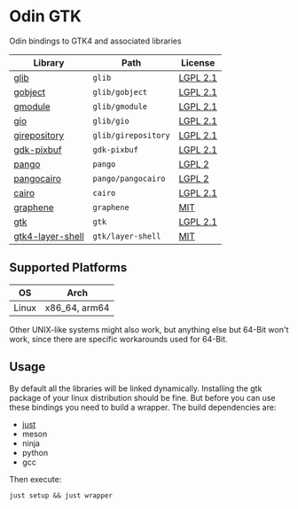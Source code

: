 # Odin GTK

Odin bindings to GTK4 and associated libraries

| Library                                                          | Path                | License                                                                                    |
| ---------------------------------------------------------------- | ------------------- | ------------------------------------------------------------------------------------------ |
| [glib](https://gitlab.gnome.org/GNOME/glib)                      | `glib`              | [LGPL 2.1](https://gitlab.gnome.org/GNOME/glib/-/blob/main/LICENSES/LGPL-2.1-or-later.txt) |
| [gobject](https://gitlab.gnome.org/GNOME/glib)                   | `glib/gobject`      | [LGPL 2.1](https://gitlab.gnome.org/GNOME/glib/-/blob/main/LICENSES/LGPL-2.1-or-later.txt) |
| [gmodule](https://gitlab.gnome.org/GNOME/glib)                   | `glib/gmodule`      | [LGPL 2.1](https://gitlab.gnome.org/GNOME/glib/-/blob/main/LICENSES/LGPL-2.1-or-later.txt) |
| [gio](https://gitlab.gnome.org/GNOME/glib)                       | `glib/gio`          | [LGPL 2.1](https://gitlab.gnome.org/GNOME/glib/-/blob/main/LICENSES/LGPL-2.1-or-later.txt) |
| [girepository](https://gitlab.gnome.org/GNOME/glib)              | `glib/girepository` | [LGPL 2.1](https://gitlab.gnome.org/GNOME/glib/-/blob/main/LICENSES/LGPL-2.1-or-later.txt) |
| [gdk-pixbuf](https://gitlab.gnome.org/GNOME/gdk-pixbuf)          | `gdk-pixbuf`        | [LGPL 2.1](https://gitlab.gnome.org/GNOME/gdk-pixbuf/-/blob/master/COPYING)                |
| [pango](https://gitlab.gnome.org/GNOME/pango.git)                | `pango`             | [LGPL 2](https://gitlab.gnome.org/GNOME/pango/-/blob/main/COPYING)                         |
| [pangocairo](https://gitlab.gnome.org/GNOME/pango.git)           | `pango/pangocairo`  | [LGPL 2](https://gitlab.gnome.org/GNOME/pango/-/blob/main/COPYING)                         |
| [cairo](https://gitlab.freedesktop.org/cairo/cairo.git)          | `cairo`             | [LGPL 2.1](https://gitlab.freedesktop.org/cairo/cairo/-/blob/master/COPYING-LGPL-2.1)      |
| [graphene](https://github.com/ebassi/graphene)                   | `graphene`          | [MIT](https://github.com/ebassi/graphene/blob/master/LICENSES/MIT.txt)                     |
| [gtk](https://gitlab.gnome.org/GNOME/gtk)                        | `gtk`               | [LGPL 2.1](https://gitlab.gnome.org/GNOME/gtk/-/blob/main/COPYING)                         |
| [gtk4-layer-shell](https://github.com/wmww/gtk4-layer-shell.git) | `gtk/layer-shell`   | [MIT](https://github.com/wmww/gtk4-layer-shell/blob/main/LICENSE)                          |

## Supported Platforms

| OS    | Arch          |
| ----- | ------------- |
| Linux | x86_64, arm64 |

Other UNIX-like systems might also work, but anything else but 64-Bit won't work, since there are specific workarounds used for 64-Bit.

## Usage

By default all the libraries will be linked dynamically. Installing the gtk package of your linux distribution should be fine. But before you can use these bindings you need to build a wrapper. The build dependencies are:

+ [just](https://just.systems)
+ meson
+ ninja
+ python
+ gcc

Then execute:

```
just setup && just wrapper
```

